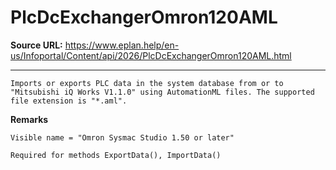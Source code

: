 # PlcDcExchangerOmron120AML

**Source URL:** https://www.eplan.help/en-us/Infoportal/Content/api/2026/PlcDcExchangerOmron120AML.html

---

```
Imports or exports PLC data in the system database from or to "Mitsubishi iQ Works V1.1.0" using AutomationML files. The supported file extension is "*.aml".
```

  

**Remarks**

```
Visible name = "Omron Sysmac Studio 1.50 or later"
```

```
Required for methods ExportData(), ImportData()
```
